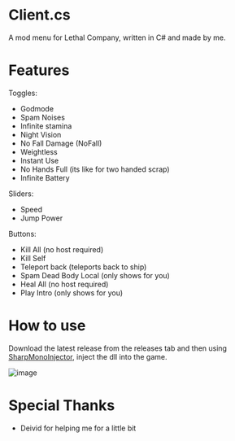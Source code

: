 # Client.cs
A mod menu for Lethal Company, written in C# and made by me.

# Features
Toggles:
- Godmode
- Spam Noises
- Infinite stamina
- Night Vision
- No Fall Damage (NoFall)
- Weightless
- Instant Use
- No Hands Full (its like for two handed scrap)
- Infinite Battery

Sliders:
- Speed
- Jump Power

Buttons:
- Kill All (no host required)
- Kill Self
- Teleport back (teleports back to ship)
- Spam Dead Body Local (only shows for you)
- Heal All (no host required)
- Play Intro (only shows for you)

# How to use
Download the latest release from the releases tab and then using [SharpMonoInjector](https://github.com/notpoiu/Client.cs/raw/main/SharpMonoInjector.zip), inject the dll into the game.

![image](https://github.com/notpoiu/Client.cs/assets/75510171/850c3480-27c6-408f-935b-8faabe1400c2)


# Special Thanks
- Deivid for helping me for a little bit
